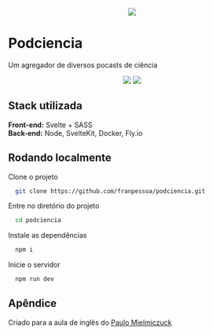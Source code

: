 <p align="center">
  <img src="https://0x0.st/o2kr.svg">
</p>

# Podciencia

Um agregador de diversos pocasts de ciência


<div align="center">
<img src="https://img.shields.io/github/languages/code-size/franpessoa/podciencia?color=green&label=Tamanho">
<img src="https://img.shields.io/github/languages/top/franpessoa/podciencia?color=green&logoColor=red)">
</div>

## Stack utilizada

**Front-end:**  Svelte + SASS
\
**Back-end:** Node, SvelteKit, Docker, Fly.io


## Rodando localmente

Clone o projeto

```bash
  git clone https://github.com/franpessoa/podciencia.git
```

Entre no diretório do projeto

```bash
  cd podciencia
```

Instale as dependências

```bash
  npm i
```

Inicie o servidor

```bash
  npm run dev
```


## Apêndice

Criado para a aula de inglês do [Paulo Mielmiczuck](https://www.youtube.com/user/mielmiczuk10)
